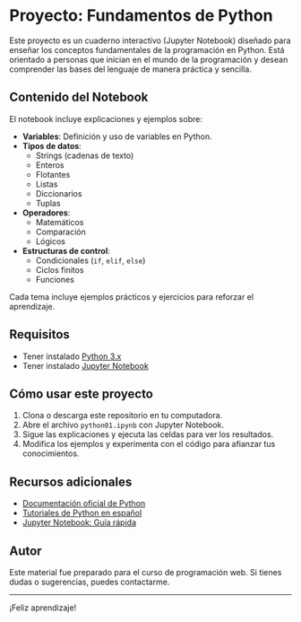 # Proyecto: Fundamentos de Python

Este proyecto es un cuaderno interactivo (Jupyter Notebook) diseñado para enseñar los conceptos fundamentales de la programación en Python. Está orientado a personas que inician en el mundo de la programación y desean comprender las bases del lenguaje de manera práctica y sencilla.

## Contenido del Notebook

El notebook incluye explicaciones y ejemplos sobre:

- **Variables**: Definición y uso de variables en Python.
- **Tipos de datos**:
  - Strings (cadenas de texto)
  - Enteros
  - Flotantes
  - Listas
  - Diccionarios
  - Tuplas
- **Operadores**:
  - Matemáticos
  - Comparación
  - Lógicos
- **Estructuras de control**:
  - Condicionales (`if`, `elif`, `else`)
  - Ciclos finitos
  - Funciones

Cada tema incluye ejemplos prácticos y ejercicios para reforzar el aprendizaje.

## Requisitos

- Tener instalado [Python 3.x](https://www.python.org/downloads/)
- Tener instalado [Jupyter Notebook](https://jupyter.org/install)

## Cómo usar este proyecto

1. Clona o descarga este repositorio en tu computadora.
2. Abre el archivo `python01.ipynb` con Jupyter Notebook.
3. Sigue las explicaciones y ejecuta las celdas para ver los resultados.
4. Modifica los ejemplos y experimenta con el código para afianzar tus conocimientos.

## Recursos adicionales

- [Documentación oficial de Python](https://docs.python.org/es/3/)
- [Tutoriales de Python en español](https://www.pythonparatodos.com/)
- [Jupyter Notebook: Guía rápida](https://jupyter-notebook.readthedocs.io/en/stable/notebook.html)

## Autor

Este material fue preparado para el curso de programación web. Si tienes dudas o sugerencias, puedes contactarme.

---
¡Feliz aprendizaje!
